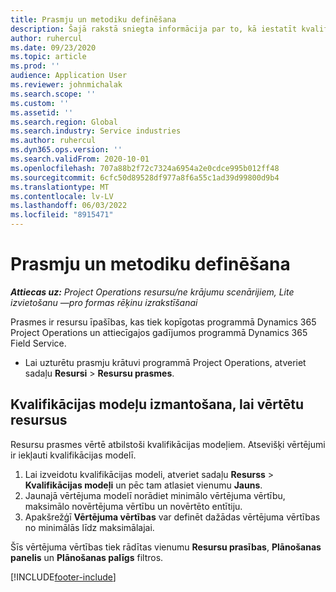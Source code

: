 ```yaml
---
title: Prasmju un metodiku definēšana
description: Šajā rakstā sniegta informācija par to, kā iestatīt kvalifikācijas modeļus resursu novērtēšanai.
author: ruhercul
ms.date: 09/23/2020
ms.topic: article
ms.prod: ''
audience: Application User
ms.reviewer: johnmichalak
ms.search.scope: ''
ms.custom: ''
ms.assetid: ''
ms.search.region: Global
ms.search.industry: Service industries
ms.author: ruhercul
ms.dyn365.ops.version: ''
ms.search.validFrom: 2020-10-01
ms.openlocfilehash: 707a88b2f72c7324a6954a2e0cdce995b012ff48
ms.sourcegitcommit: 6cfc50d89528df977a8f6a55c1ad39d99800d9b4
ms.translationtype: MT
ms.contentlocale: lv-LV
ms.lasthandoff: 06/03/2022
ms.locfileid: "8915471"
---
```

# <a name="define-skills-and-proficiencies"></a>Prasmju un metodiku definēšana

_**Attiecas uz:** Project Operations resursu/ne krājumu scenārijiem, Lite izvietošanu —pro formas rēķinu izrakstīšanai_

Prasmes ir resursu īpašības, kas tiek kopīgotas programmā Dynamics 365 Project Operations un attiecīgajos gadījumos programmā Dynamics 365 Field Service. 

- Lai uzturētu prasmju krātuvi programmā Project Operations, atveriet sadaļu **Resursi** \> **Resursu prasmes**. 

## <a name="use-proficiency-models-to-rate-resources"></a>Kvalifikācijas modeļu izmantošana, lai vērtētu resursus

Resursu prasmes vērtē atbilstoši kvalifikācijas modeļiem. Atsevišķi vērtējumi ir iekļauti kvalifikācijas modelī. 

1. Lai izveidotu kvalifikācijas modeli, atveriet sadaļu **Resurss** \> **Kvalifikācijas modeļi** un pēc tam atlasiet vienumu **Jauns**.
2. Jaunajā vērtējuma modelī norādiet minimālo vērtējuma vērtību, maksimālo novērtējuma vērtību un novērtēto entītiju.
3. Apakšrežģī **Vērtējuma vērtības** var definēt dažādas vērtējuma vērtības no minimālās līdz maksimālajai.


Šīs vērtējuma vērtības tiek rādītas vienumu **Resursu prasības**, **Plānošanas panelis** un **Plānošanas palīgs** filtros.


[!INCLUDE[footer-include](../includes/footer-banner.md)]